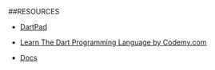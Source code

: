 ##RESOURCES

* [DartPad](https://dartpad.dev/?sample=counter)

* [Learn The Dart Programming Language by Codemy.com](https://www.youtube.com/watch?v=JZukfxvc7Mc&t=590s)

* [Docs](https://dart.dev/language)

